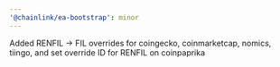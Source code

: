 ```yaml
---
'@chainlink/ea-bootstrap': minor
---
```


Added RENFIL -> FIL overrides for coingecko, coinmarketcap, nomics, tiingo, and set override ID for RENFIL on coinpaprika
